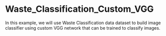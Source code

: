 # Waste_Classification_Custom_VGG
In this example, we will use Waste Classification data dataset to build image classifier using custom VGG network that can be trained to classify images.

